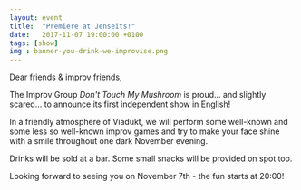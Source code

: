 ```yaml
---
layout: event
title:  "Premiere at Jenseits!"
date:   2017-11-07 19:00:00 +0100
tags: [show]
img : banner-you-drink-we-improvise.png
---
```

Dear friends & improv friends,

The Improv Group *Don't Touch My Mushroom* is proud... and slightly scared... to
announce its first independent show in English!
<!--more-->
In a friendly atmosphere of Viadukt, we will perform some well-known and some
less so well-known improv games and try to make your face shine with a smile
throughout one dark November evening.

Drinks will be sold at a bar. Some small snacks will be provided on spot too.

Looking forward to seeing you on November 7th - the fun starts at 20:00!
